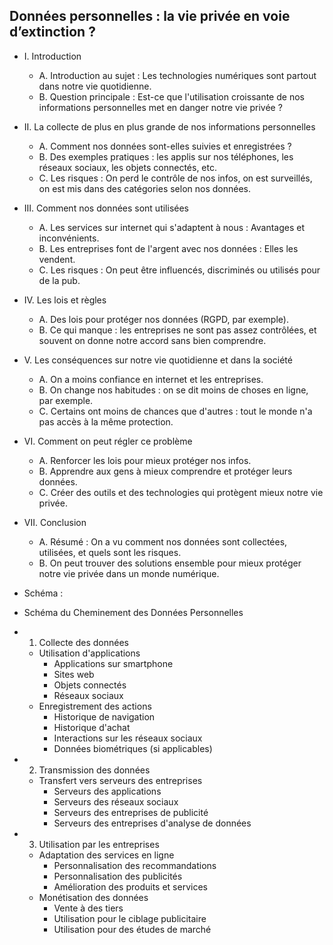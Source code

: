 ## Données personnelles : la vie privée en voie d’extinction ?

* I. Introduction
    * A. Introduction au sujet : Les technologies numériques sont partout dans notre vie quotidienne.
    * B. Question principale : Est-ce que l'utilisation croissante de nos informations personnelles met en danger notre vie privée ?

* II. La collecte de plus en plus grande de nos informations personnelles
    * A. Comment nos données sont-elles suivies et enregistrées ?
    * B. Des exemples pratiques : les applis sur nos téléphones, les réseaux sociaux, les objets connectés, etc.
    * C. Les risques : On perd le contrôle de nos infos, on est surveillés, on est mis dans des catégories selon nos données.

* III. Comment nos données sont utilisées
    * A. Les services sur internet qui s'adaptent à nous : Avantages et inconvénients.
    * B. Les entreprises font de l'argent avec nos données : Elles les vendent.
    * C. Les risques : On peut être influencés, discriminés ou utilisés pour de la pub.

* IV. Les lois et règles
    * A. Des lois pour protéger nos données (RGPD, par exemple).
    * B. Ce qui manque : les entreprises ne sont pas assez contrôlées, et souvent on donne notre accord sans bien comprendre.

* V. Les conséquences sur notre vie quotidienne et dans la société
    * A. On a moins confiance en internet et les entreprises.
    * B. On change nos habitudes : on se dit moins de choses en ligne, par exemple.
    * C. Certains ont moins de chances que d'autres : tout le monde n'a pas accès à la même protection.

* VI. Comment on peut régler ce problème
    * A. Renforcer les lois pour mieux protéger nos infos.
    * B. Apprendre aux gens à mieux comprendre et protéger leurs données.
    * C. Créer des outils et des technologies qui protègent mieux notre vie privée.

* VII. Conclusion
    * A. Résumé : On a vu comment nos données sont collectées, utilisées, et quels sont les risques.
    * B. On peut trouver des solutions ensemble pour mieux protéger notre vie privée dans un monde numérique.
 
* Schéma : 
* Schéma du Cheminement des Données Personnelles

* 1. Collecte des données
    * Utilisation d'applications
        * Applications sur smartphone
        * Sites web
        * Objets connectés
        * Réseaux sociaux
    * Enregistrement des actions
        * Historique de navigation
        * Historique d'achat
        * Interactions sur les réseaux sociaux
        * Données biométriques (si applicables)

* 2. Transmission des données
    * Transfert vers serveurs des entreprises
        * Serveurs des applications
        * Serveurs des réseaux sociaux
        * Serveurs des entreprises de publicité
        * Serveurs des entreprises d'analyse de données

* 3. Utilisation par les entreprises
    * Adaptation des services en ligne
        * Personnalisation des recommandations
        * Personnalisation des publicités
        * Amélioration des produits et services
    * Monétisation des données
        * Vente à des tiers
        * Utilisation pour le ciblage publicitaire
        * Utilisation pour des études de marché
